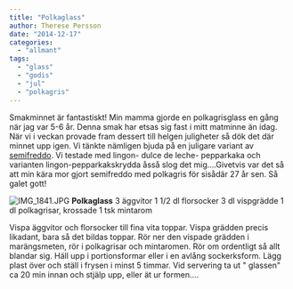 ```yaml
---
title: "Polkaglass"
author: Therese Persson
date: "2014-12-17"
categories: 
  - "allmant"
tags: 
  - "glass"
  - "godis"
  - "jul"
  - "polkagris"
---
```


Smakminnet är fantastiskt! Min mamma gjorde en polkagrisglass en gång när jag var 5-6 år. Denna smak har etsas sig fast i mitt matminne än idag. När vi i veckan provade fram dessert till helgen juligheter så dök det där minnet upp igen. Vi tänkte nämligen bjuda på en juligare variant av [semifreddo](/posts/semifreddo/). Vi testade med lingon- dulce de leche- pepparkaka och varianten lingon-pepparkakskrydda åsså slog det mig....Givetvis var det så att min kära mor gjort semifreddo med polkagris för sisådär 27 år sen. Så galet gott!  
  
![IMG_1841.JPG](/static/img/IMG_1841.jpg)
**Polkaglass** 3 äggvitor 1 1/2 dl florsocker 3 dl vispgrädde 1 dl polkagrisar, krossade 1 tsk mintarom

Vispa äggvitor och florsocker till fina vita toppar. Vispa grädden precis likadant, bara så det bildas toppar. Rör ner den vispade grädden i marängsmeten, rör i polkagrisar och mintaromen. Rör om ordentligt så allt blandar sig. Häll upp i portionsformar eller i en avlång sockerksform. Lägg plast över och ställ i frysen i minst 5 timmar. Vid servering ta ut " glassen" ca 20 min innan och stjälp upp, eller ät ur formen....
